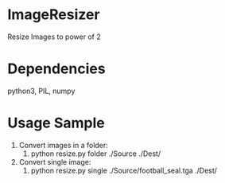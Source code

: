 # ImageResizer
Resize Images to power of 2

# Dependencies
python3, PIL, numpy

# Usage Sample
1. Convert images in a folder: 
   1. python resize.py folder ./Source ./Dest/
2. Convert single image:
   1. python resize.py single ./Source/football_seal.tga ./Dest/